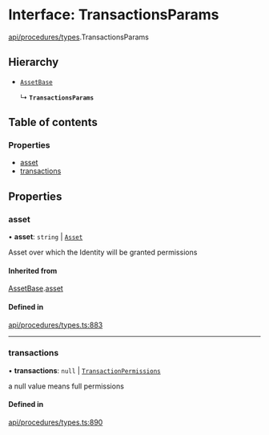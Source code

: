 # Interface: TransactionsParams

[api/procedures/types](../wiki/api.procedures.types).TransactionsParams

## Hierarchy

- [`AssetBase`](../wiki/api.procedures.types.AssetBase)

  ↳ **`TransactionsParams`**

## Table of contents

### Properties

- [asset](../wiki/api.procedures.types.TransactionsParams#asset)
- [transactions](../wiki/api.procedures.types.TransactionsParams#transactions)

## Properties

### asset

• **asset**: `string` \| [`Asset`](../wiki/api.entities.Asset.Asset)

Asset over which the Identity will be granted permissions

#### Inherited from

[AssetBase](../wiki/api.procedures.types.AssetBase).[asset](../wiki/api.procedures.types.AssetBase#asset)

#### Defined in

[api/procedures/types.ts:883](https://github.com/PolymeshAssociation/polymesh-sdk/blob/46129005/src/api/procedures/types.ts#L883)

___

### transactions

• **transactions**: ``null`` \| [`TransactionPermissions`](../wiki/types.TransactionPermissions)

a null value means full permissions

#### Defined in

[api/procedures/types.ts:890](https://github.com/PolymeshAssociation/polymesh-sdk/blob/46129005/src/api/procedures/types.ts#L890)
